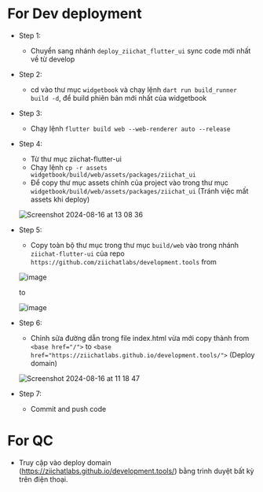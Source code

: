 # For Dev deployment

- Step 1:
    - Chuyển sang nhánh `deploy_ziichat_flutter_ui` sync code mới nhất về từ develop
- Step 2:
    - cd vào thư mục `widgetbook` và chạy lệnh `dart run build_runner build -d`,
      để build phiên bản mới nhất của widgetbook
- Step 3:
    - Chạy lệnh `flutter build web --web-renderer auto --release`
- Step 4:
    - Từ thư mục ziichat-flutter-ui 
    - Chạy lệnh `cp -r assets widgetbook/build/web/assets/packages/ziichat_ui`
    - Để copy thư mục assets chính của project vào trong thư mục `widgetbook/build/web/assets/packages/ziichat_ui` (Tránh việc mất assets khi deploy)
      
    ![Screenshot 2024-08-16 at 13 08 36](https://github.com/user-attachments/assets/7d244201-7e81-464c-96ac-39d1f5bf4d59)

- Step 5:
   - Copy toàn bộ thư mục trong thư mục `build/web` vào trong nhánh `ziichat-flutter-ui` của repo `https://github.com/ziichatlabs/development.tools`
    from

    ![image](https://github.com/user-attachments/assets/1076b73d-938f-4b57-b299-f5ee598d94ca)

    to

    ![image](https://github.com/user-attachments/assets/5ec90464-8d25-4b2d-8dba-3d6e33fb5673)

    
- Step 6:
    - Chỉnh sửa đường dẫn trong file index.html vừa mới copy thành
    from
    ```<base href="/">```
    to
    ```<base href="https://ziichatlabs.github.io/development.tools/">``` (Deploy domain)

    ![Screenshot 2024-08-16 at 11 18 47](https://github.com/user-attachments/assets/f7670a2d-eb1c-4afa-bbb3-2484155e6df6)

- Step 7:
    - Commit and push code
 
# For QC
- Truy cập vào deploy domain (https://ziichatlabs.github.io/development.tools/) bằng trình duyệt bất kỳ trên điện thoại.



